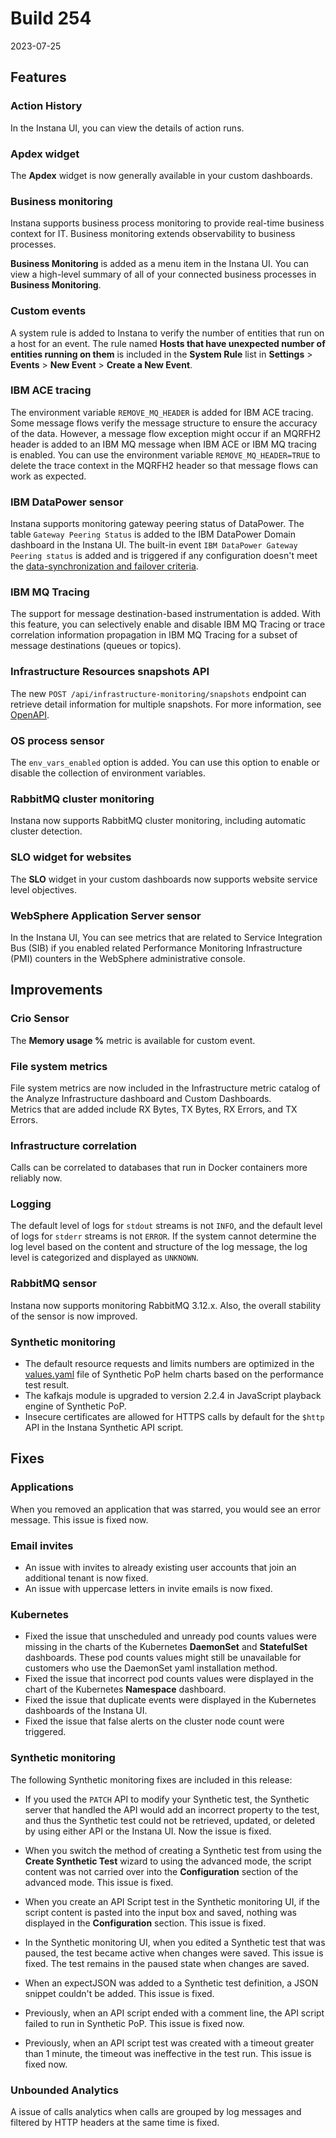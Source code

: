 # Build 254

2023-07-25

## Features

### Action History

In the Instana UI, you can view the details of action runs.

### Apdex widget

The **Apdex** widget is now generally available in your custom dashboards.

### Business monitoring

Instana supports business process monitoring to provide real-time business context for IT. Business monitoring extends observability to business processes.

**Business Monitoring** is added as a menu item in the Instana UI. You can view a high-level summary of all of your connected business processes in **Business Monitoring**. 

### Custom events

A system rule is added to Instana to verify the number of entities that run on a host for an event. The rule named **Hosts that have unexpected number of entities running on them** is included in the **System Rule** list in **Settings** > **Events** > **New Event** > **Create a New Event**.

### IBM ACE tracing

The environment variable `REMOVE_MQ_HEADER` is added for IBM ACE tracing. Some message flows verify the message structure to ensure the accuracy of the data. However, a message flow exception might occur if an MQRFH2 header is added to an IBM MQ message when IBM ACE or IBM MQ tracing is enabled. You can use the environment variable `REMOVE_MQ_HEADER=TRUE` to delete the trace context in the MQRFH2 header so that message flows can work as expected.

### IBM DataPower sensor

Instana supports monitoring gateway peering status of DataPower. The table `Gateway Peering Status` is added to the IBM DataPower Domain dashboard in the Instana UI. The built-in event `IBM DataPower Gateway Peering status` is added and is triggered if any configuration doesn't meet the [data-synchronization and failover criteria](https://www.ibm.com/docs/en/datapower-gateway/10.5.0?topic=gateway-peering#gatewaypeering__failover__title__1).

### IBM MQ Tracing

The support for message destination-based instrumentation is added. With this feature, you can selectively enable and disable IBM MQ Tracing or trace correlation information propagation in IBM MQ Tracing for a subset of message destinations (queues or topics).

### Infrastructure Resources snapshots API

The new `POST /api/infrastructure-monitoring/snapshots` endpoint can retrieve detail information for multiple snapshots. For more information, see [OpenAPI](https://instana.github.io/openapi/#operation/postSnapshots).

### OS process sensor

The `env_vars_enabled` option is added. You can use this option to enable or disable the collection of environment variables. 

### RabbitMQ cluster monitoring

Instana now supports RabbitMQ cluster monitoring, including automatic cluster detection.

### SLO widget for websites

The **SLO** widget in your custom dashboards now supports website service level objectives.

### WebSphere Application Server sensor

In the Instana UI, You can see metrics that are related to Service Integration Bus (SIB) if you enabled related Performance Monitoring Infrastructure (PMI) counters in the WebSphere administrative console.

## Improvements

### Crio Sensor

The **Memory usage %** metric is available for custom event.

### File system metrics

File system metrics are now included in the Infrastructure metric catalog of the Analyze Infrastructure dashboard and Custom Dashboards.  
Metrics that are added include RX Bytes, TX Bytes, RX Errors, and TX Errors.

### Infrastructure correlation

Calls can be correlated to databases that run in Docker containers more reliably now.

### Logging

The default level of logs for `stdout` streams is not `INFO`, and the default level of logs for `stderr` streams is not `ERROR`. If the system cannot determine the log level based on the content and structure of the log message, the log level is categorized and displayed as `UNKNOWN`.

### RabbitMQ sensor

Instana now supports monitoring RabbitMQ 3.12.x. Also, the overall stability of the sensor is now improved.

### Synthetic monitoring

- The default resource requests and limits numbers are optimized in the [values.yaml](https://github.com/instana/synthetic-pop-charts/blob/main/values.yaml) file of Synthetic PoP helm charts based on the performance test result.
- The kafkajs module is upgraded to version 2.2.4 in JavaScript playback engine of Synthetic PoP.
- Insecure certificates are allowed for HTTPS calls by default for the `$http` API in the Instana Synthetic API script.

## Fixes

### Applications

When you removed an application that was starred, you would see an error message. This issue is fixed now.

### Email invites

- An issue with invites to already existing user accounts that join an additional tenant is now fixed.
- An issue with uppercase letters in invite emails is now fixed.

### Kubernetes

- Fixed the issue that unscheduled and unready pod counts values were missing in the charts of the Kubernetes **DaemonSet** and **StatefulSet** dashboards. These pod counts values might still be unavailable for customers who use the DaemonSet yaml installation method.
- Fixed the issue that incorrect pod counts values were displayed in the chart of the Kubernetes **Namespace** dashboard.
- Fixed the issue that duplicate events were displayed in the Kubernetes dashboards of the Instana UI.
- Fixed the issue that false alerts on the cluster node count were triggered.

### Synthetic monitoring

The following Synthetic monitoring fixes are included in this release:

- If you used the `PATCH` API to modify your Synthetic test, the Synthetic server that handled the API would add an incorrect property to the test, and thus the Synthetic test could not be retrieved, updated, or deleted by using either API or the Instana UI. Now the issue is fixed.

- When you switch the method of creating a Synthetic test from using the **Create Synthetic Test** wizard to using the advanced mode, the script content was not carried over into the **Configuration** section of the advanced mode. This issue is fixed.
- When you create an API Script test in the Synthetic monitoring UI, if the script content is pasted into the input box and saved, nothing was displayed in the **Configuration** section. This issue is fixed.
- In the Synthetic monitoring UI, when you edited a Synthetic test that was paused, the test became active when changes were saved. This issue is fixed. The test remains in the paused state when changes are saved.
- When an expectJSON was added to a Synthetic test definition, a JSON snippet couldn't be added. This issue is fixed.
- Previously, when an API script ended with a comment line, the API script failed to run in Synthetic PoP. This issue is fixed now.
- Previously, when an API script test was created with a timeout greater than 1 minute, the timeout was ineffective in the test run. This issue is fixed now.

### Unbounded Analytics

A issue of calls analytics when calls are grouped by log messages and filtered by HTTP headers at the same time is fixed.
